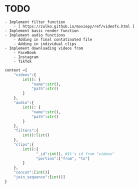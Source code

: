 # TODO
    - Implement filter function
        - [ https://zulko.github.io/moviepy/ref/videofx.html ]
    - Implement basic render function
    - Implement audio functions
        - Adding in final contatinated file
        - Adding in individual clips
    - Implement downloading videos from
        - FaceBook
        - Instagram
        - TikTok


```python
context ={
    "videos":{
        int(): {
            "name":str(),
            "path":str()
        }
    },
    "audio":{
        int(): {
            "name":str(),
            "path":str()
        }
    },
    "filters":{
        int():list()
    },
    "clips":{
        int():{
              "_id":int(), #It's id from "videos"
              "portion":["from", "to"]
		}
    },
    "concat":[int()]
    "join_sequence":[int()]
}
```